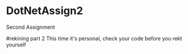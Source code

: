 DotNetAssign2
=============

Second Assignment


#rekining part 2 
This time it's personal, check your code before you rekt yourself
